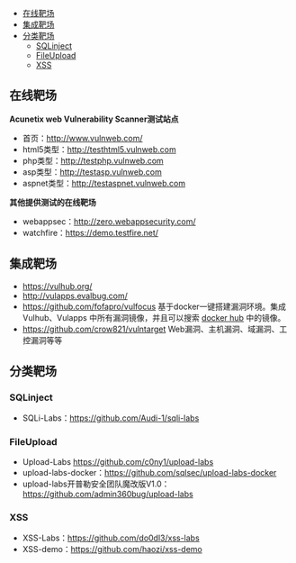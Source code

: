 - [在线靶场](#在线靶场)
- [集成靶场](#集成靶场)
- [分类靶场](#分类靶场)
  - [SQLinject](#sqlinject)
  - [FileUpload](#fileupload)
  - [XSS](#xss)

## 在线靶场

**Acunetix web Vulnerability Scanner测试站点**
- 首页：http://www.vulnweb.com/
- html5类型：http://testhtml5.vulnweb.com
- php类型：http://testphp.vulnweb.com
- asp类型：http://testasp.vulnweb.com
- aspnet类型：http://testaspnet.vulnweb.com

**其他提供测试的在线靶场**
- webappsec：http://zero.webappsecurity.com/
- watchfire：https://demo.testfire.net/

## 集成靶场
- https://vulhub.org/
- http://vulapps.evalbug.com/
- https://github.com/fofapro/vulfocus 基于docker一键搭建漏洞环境。集成 Vulhub、Vulapps 中所有漏洞镜像，并且可以搜索 [docker hub](http://hub.docker.com) 中的镜像。
- https://github.com/crow821/vulntarget Web漏洞、主机漏洞、域漏洞、工控漏洞等等

## 分类靶场
### SQLinject
- SQLi-Labs：https://github.com/Audi-1/sqli-labs

### FileUpload
- Upload-Labs https://github.com/c0ny1/upload-labs
- upload-labs-docker：https://github.com/sqlsec/upload-labs-docker
- upload-labs开普勒安全团队魔改版V1.0：https://github.com/admin360bug/upload-labs
### XSS
- XSS-Labs：https://github.com/do0dl3/xss-labs
- XSS-demo：https://github.com/haozi/xss-demo